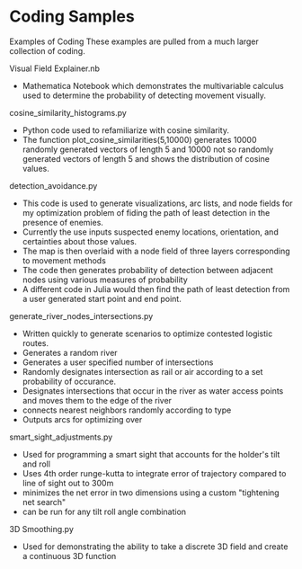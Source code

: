 # Coding Samples
 Examples of Coding
These examples are pulled from a much larger collection of coding.

Visual Field Explainer.nb 
  - Mathematica Notebook which demonstrates the multivariable calculus used to determine the probability of detecting movement visually.

cosine_similarity_histograms.py 
  - Python code used to refamiliarize with cosine similarity. 
  - The function plot_cosine_similarities(5,10000) generates 10000 randomly generated vectors of length 5 and 10000 not so randomly generated vectors of length 5 and shows the distribution of cosine values.

detection_avoidance.py
  - This code is used to generate visualizations, arc lists, and node fields for my optimization problem of fiding the path of least detection in the presence of enemies.
  - Currently the use inputs suspected enemy locations, orientation, and certainties about those values.
  - The map is then overlaid with a node field of three layers corresponding to movement methods
  - The code then generates probability of detection between adjacent nodes using various measures of probability
  - A different code in Julia would then find the path of least detection from a user generated start point and end point.

generate_river_nodes_intersections.py
  - Written quickly to generate scenarios to optimize contested logistic routes.
  - Generates a random river
  - Generates a user specified number of intersections
  - Randomly designates intersection as rail or air according to a set probability of occurance.
  - Designates intersections that occur in the river as water access points and moves them to the edge of the river
  - connects nearest neighbors randomly according to type
  - Outputs arcs for optimizing over

smart_sight_adjustments.py
  - Used for programming a smart sight that accounts for the holder's tilt and roll
  - Uses 4th order runge-kutta to integrate error of trajectory compared to line of sight out to 300m
  - minimizes the net error in two dimensions using a custom "tightening net search"
  - can be run for any tilt roll angle combination

3D Smoothing.py
  - Used for demonstrating the ability to take a discrete 3D field and create a continuous 3D function

